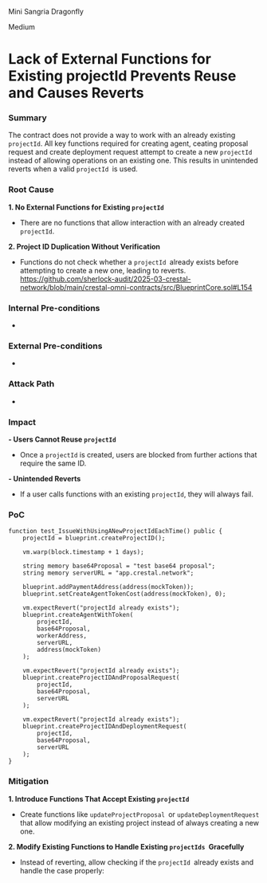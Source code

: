 Mini Sangria Dragonfly

Medium

# Lack of External Functions for Existing projectId Prevents Reuse and Causes Reverts

### Summary

The contract does not provide a way to work with an already existing `projectId`. All key functions required for creating agent, ceating proposal request and create deployment request attempt to create a new `projectId `instead of allowing operations on an existing one. This results in unintended reverts when a valid `projectId `is used.

### Root Cause

**1. No External Functions for Existing `projectId`**
  - There are no functions that allow interaction with an already created `projectId`.
  
**2. Project ID Duplication Without Verification**
  - Functions do not check whether a `projectId `already exists before attempting to create a new one, leading to reverts.
https://github.com/sherlock-audit/2025-03-crestal-network/blob/main/crestal-omni-contracts/src/BlueprintCore.sol#L154

### Internal Pre-conditions

-

### External Pre-conditions

-

### Attack Path

-

### Impact

**- Users Cannot Reuse `projectId`**
  - Once a `projectId` is created, users are blocked from further actions that require the same ID.

**- Unintended Reverts**
  - If a user calls functions with an existing `projectId`, they will always fail.


### PoC

```solidity
function test_IssueWithUsingANewProjectIdEachTime() public {
    projectId = blueprint.createProjectID();

    vm.warp(block.timestamp + 1 days);

    string memory base64Proposal = "test base64 proposal";
    string memory serverURL = "app.crestal.network";

    blueprint.addPaymentAddress(address(mockToken));
    blueprint.setCreateAgentTokenCost(address(mockToken), 0);

    vm.expectRevert("projectId already exists");
    blueprint.createAgentWithToken(
        projectId,
        base64Proposal,
        workerAddress,
        serverURL,
        address(mockToken)
    );

    vm.expectRevert("projectId already exists");
    blueprint.createProjectIDAndProposalRequest(
        projectId,
        base64Proposal,
        serverURL
    );

    vm.expectRevert("projectId already exists");
    blueprint.createProjectIDAndDeploymentRequest(
        projectId,
        base64Proposal,
        serverURL
    );
}

```

### Mitigation

**1. Introduce Functions That Accept Existing `projectId`**
  - Create functions like `updateProjectProposal `or `updateDeploymentRequest `that allow modifying an existing project instead of always creating a new one.
  
**2. Modify Existing Functions to Handle Existing `projectIds `Gracefully**
  - Instead of reverting, allow checking if the `projectId `already exists and handle the case properly: